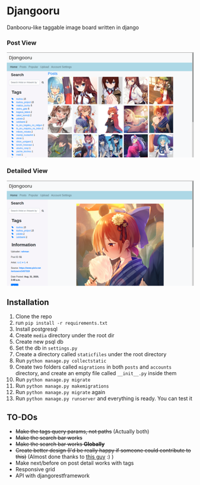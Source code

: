 # Djangooru
Danbooru-like taggable image board written in django
### Post View
![ss1](Screenshots/ss-index-updated.png)
### Detailed View
![ss2](Screenshots/ss-detail-updated.png)

## Installation
1. Clone the repo
2. run `pip install -r requirements.txt` 
3. Install postgresql
4. Create `media` directory under the root dir
5. Create new psql db
6. Set the db in `settings.py`
7. Create a directory called `staticfiles` under the root directory
8. Run `python manage.py collectstatic` 
9. Create two folders called `migrations` in both `posts` and `accounts` directory, and create an empty file called `__init__.py` inside them
10. Run `python manage.py migrate`
11. Run `python manage.py makemigrations`
12. Run `python manage.py migrate` again
13. Run `python manage.py runserver` and everything is ready. You can test it

## TO-DOs
- ~~Make the tags query params, not paths~~ (Actually both)
- ~~Make the search bar works~~
- ~~Make the search bar works __Globally__~~
- ~~Create better design (I'd be really happy if someone could contribute to this)~~ (Almost done thanks to [this guy](https://github.com/DaNoobBoii) :) )
- Make next/before on post detail works with tags
- Responsive grid
- API with djangorestframework
